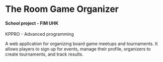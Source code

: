 # The Room Game Organizer

#### School project - FIM UHK
KPPRO - Advanced programming

A web application for organizing board game meetups and tournaments. It allows players to sign up for events, manage their profile, organizers to create tournaments, and track results.